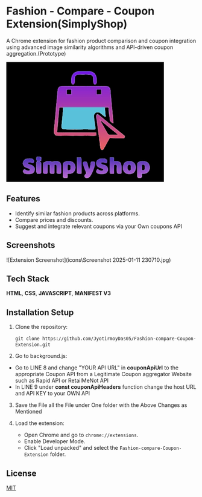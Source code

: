 
# Fashion - Compare - Coupon Extension(SimplyShop)

A Chrome extension for fashion product comparison and coupon integration using advanced image similarity algorithms and API-driven coupon aggregation.(Prototype)


![Logo](icons\Logo.png)


## Features

- Identify similar fashion products across platforms.
- Compare prices and discounts.
- Suggest and integrate relevant coupons via your Own coupons API


## Screenshots

![Extension Screenshot](icons\Screenshot 2025-01-11 230710.jpg)


## Tech Stack

**HTML**, **CSS**, **JAVASCRIPT**, **MANIFEST V3**


## Installation Setup
1. Clone the repository:
   ```
   git clone https://github.com/JyotirmoyDas05/Fashion-compare-Coupon-Extension.git
   ```
2.  Go to background.js:
   - Go to LINE 8 and change "YOUR API URL" in **couponApiUrl** to the appropriate Coupon API from a Legitimate Coupon aggregator Website such as Rapid API or RetailMeNot API
   - In LINE 9 under **const couponApiHeaders** function change the host URL and API KEY to your OWN API 

3. Save the File all the File under One folder with the Above Changes as Mentioned

4. Load the extension:
   - Open Chrome and go to `chrome://extensions`.
   - Enable Developer Mode.
   - Click "Load unpacked" and select the `Fashion-compare-Coupon-Extension` folder.

    
## License

[MIT](https://choosealicense.com/licenses/mit/)

